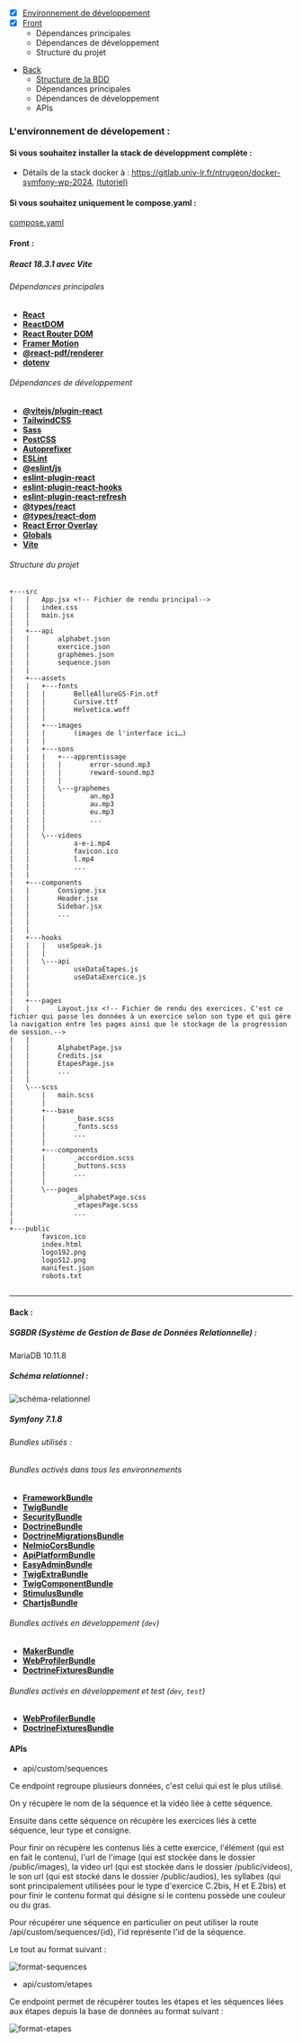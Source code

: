 - [x] [Environnement de développement](#lenvironnement-de-d%C3%A9velopement-)
- [x] [Front](#front-)
    - Dépendances principales
    - Dépendances de développement
    - Structure du projet

- [Back](#back-)
    - [Structure de la BDD](#sgbdr-système-de-gestion-de-base-de-données-relationnelle-)
    - Dépendances principales
    - Dépendances de développement
    - APIs



### __L'environnement de dévelopement__ : 

#### Si vous souhaitez installer la stack de développment complète :

- Détails de la stack docker à  : https://gitlab.univ-lr.fr/ntrugeon/docker-symfony-wp-2024, [(tutoriel)](https://gitlab.univ-lr.fr/ntrugeon/docker-symfony-wp-2024/-/blob/main/doc/MACHINEPERSOWINDOWS.md) 


#### Si vous souhaitez uniquement le compose.yaml :

[compose.yaml](readmeRessources/compose.yaml)

#### Front :

##### React 18.3.1 avec Vite


###### Dépendances principales
- [**React**](https://fr.react.dev/)
- [**ReactDOM**](https://fr.react.dev/reference/react-dom)
- [**React Router DOM**](https://reactrouter.com/)
- [**Framer Motion**](https://motion.dev/)
- [**@react-pdf/renderer**](https://react-pdf.org/)
- [**dotenv**](https://www.npmjs.com/package/dotenv)

###### Dépendances de développement
- [**@vitejs/plugin-react**](https://www.npmjs.com/package/@vitejs/plugin-react)
- [**TailwindCSS**](https://tailwindcss.com/docs/installation/using-vite)
- [**Sass**](https://sass-lang.com/documentation/)
- [**PostCSS**](https://postcss.org/docs/)
- [**Autoprefixer**](https://www.npmjs.com/package/autoprefixer)
- [**ESLint**](https://eslint.org/)
- [**@eslint/js**](https://www.npmjs.com/package/@eslint/js)
- [**eslint-plugin-react**](https://www.npmjs.com/package/eslint-plugin-react)
- [**eslint-plugin-react-hooks**](https://www.npmjs.com/package/eslint-plugin-react-hooks)
- [**eslint-plugin-react-refresh**](https://www.npmjs.com/package/eslint-plugin-react-refresh)
- [**@types/react**](https://www.npmjs.com/package/@types/react)
- [**@types/react-dom**](https://www.npmjs.com/package/@types/react-dom)
- [**React Error Overlay**](https://www.npmjs.com/package/react-error-overlay)
- [**Globals**](https://www.npmjs.com/package/globals)
- [**Vite**](https://vite.dev/guide/)

###### Structure du projet

```
+---src
|   |   App.jsx <!-- Fichier de rendu principal-->
|   |   index.css 
|   |   main.jsx
|   |
|   +---api
|   |       alphabet.json
|   |       exercice.json
|   |       graphèmes.json
|   |       sequence.json
|   |
|   +---assets
|   |   +---fonts
|   |   |       BelleAllureGS-Fin.otf
|   |   |       Cursive.ttf
|   |   |       Helvetica.woff
|   |   |
|   |   +---images
|   |   |       (images de l'interface ici…)
|   |   |
|   |   +---sons
|   |   |   +---apprentissage
|   |   |   |       error-sound.mp3
|   |   |   |       reward-sound.mp3
|   |   |   |
|   |   |   \---graphemes
|   |   |           an.mp3
|   |   |           au.mp3
|   |   |           eu.mp3
|   |   |           ...
|   |   |
|   |   \---videos
|   |           a-e-i.mp4
|   |           favicon.ico
|   |           l.mp4
|   |           ...
|   |
|   +---components
|   |       Consigne.jsx
|   |       Header.jsx
|   |       Sidebar.jsx
|   |       ...
|   |
|   |
|   +---hooks
|   |   |   useSpeak.js
|   |   |
|   |   \---api
|   |           useDataEtapes.js
|   |           useDataExercice.js
|   |
|   |
|   +---pages
|   |       Layout.jsx <!-- Fichier de rendu des exercices. C'est ce fichier qui passe les données à un exercice selon son type et qui gère la navigation entre les pages ainsi que le stockage de la progression de session.-->
|   |
|   |       AlphabetPage.jsx
|   |       Credits.jsx
|   |       EtapesPage.jsx
|   |       ...
|   |
|   \---scss
|       |   main.scss
|       |
|       +---base
|       |       _base.scss
|       |       _fonts.scss
|       |       ...
|       |
|       +---components
|       |       _accordion.scss
|       |       _buttons.scss
|       |       ...
|       |
|       \---pages
|               _alphabetPage.scss
|               _etapesPage.scss
|               ...
|
+---public
        favicon.ico
        index.html
        logo192.png
        logo512.png
        manifest.json
        robots.txt


```
---

#### Back :

##### SGBDR (Système de Gestion de Base de Données Relationnelle) : 

MariaDB 10.11.8

##### Schéma relationnel :
![schéma-relationnel](readmeRessources/images/schéma-relationnel_.png)

##### Symfony 7.1.8

###### Bundles utilisés :

###### Bundles activés dans tous les environnements
- [**FrameworkBundle**](https://symfony.com/components/Framework%20Bundle)
- [**TwigBundle**](https://symfony.com/components/Twig%20Bundle)
- [**SecurityBundle**](https://symfony.com/doc/current/security.html)
- [**DoctrineBundle**](https://symfony.com/bundles/DoctrineBundle/current/index.html)
- [**DoctrineMigrationsBundle**](https://symfony.com/bundles/DoctrineMigrationsBundle/current/index.html)
- [**NelmioCorsBundle**](https://symfony.com/bundles/NelmioCorsBundle/current/index.html)
- [**ApiPlatformBundle**](https://api-platform.com/docs/v2.1/core/getting-started/)
- [**EasyAdminBundle**](https://symfony.com/bundles/EasyAdminBundle/current/index.html)
- [**TwigExtraBundle**](https://github.com/twigphp/twig-extra-bundle)
- [**TwigComponentBundle**](https://symfony.com/bundles/ux-twig-component/current/index.html)
- [**StimulusBundle**](https://symfony.com/bundles/StimulusBundle/current/index.html)
- [**ChartjsBundle**](https://symfony.com/bundles/ux-chartjs/current/index.html)

###### Bundles activés en développement (`dev`)
- [**MakerBundle**](https://symfony.com/bundles/SymfonyMakerBundle/current/index.html)
- [**WebProfilerBundle**](https://symfony.com/components/WebProfiler%20Bundle)
- [**DoctrineFixturesBundle**](https://symfony.com/bundles/DoctrineFixturesBundle/current/index.html)

###### Bundles activés en développement et test (`dev`, `test`)
- [**WebProfilerBundle**](https://symfony.com/components/WebProfiler%20Bundle)
- [**DoctrineFixturesBundle**](https://symfony.com/bundles/DoctrineFixturesBundle/current/index.html)


#### APIs

- api/custom/sequences

Ce endpoint regroupe plusieurs données, c'est celui qui est le plus utilisé.

On y récupère le nom de la séquence et la vidéo liée à cette séquence. 

Ensuite dans cette séquence on récupère les exercices liés à cette séquence, leur type et consigne. 

Pour finir on récupère les contenus liés à cette exercice, l'élément (qui est en fait le contenu), l'url de l'image (qui est stockée dans le dossier /public/images), la video url (qui est stockée dans le dossier /public/videos), le son url (qui est stocké dans le dossier /public/audios), les syllabes (qui sont principalement utilisées pour le type d'exercice C.2bis, H et E.2bis) et pour finir le contenu format qui désigne si le contenu possède une couleur ou du gras. 

Pour récupérer une séquence en particulier on peut utiliser la route /api/custom/sequences/{id}, l'id représente l'id de la séquence.

Le tout au format suivant :
 
 ![format-sequences](readmeRessources/images/endpointsequence.png)

- api/custom/etapes

Ce endpoint permet de récupérer toutes les étapes et les séquences liées aux étapes depuis la base de données au format suivant :

![format-etapes](readmeRessources/images/endpointetape.png)



